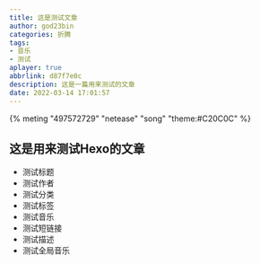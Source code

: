 ```yaml
---
title: 这是测试文章
author: god23bin
categories: 折腾
tags: 
- 音乐
- 测试
aplayer: true
abbrlink: d87f7e0c
description: 这是一篇用来测试的文章
date: 2022-03-14 17:01:57
---
```


{% meting "497572729" "netease" "song" "theme:#C20C0C" %}

## 这是用来测试Hexo的文章

- 测试标题
- 测试作者
- 测试分类
- 测试标签
- 测试音乐
- 测试短链接
- 测试描述
- 测试全局音乐

